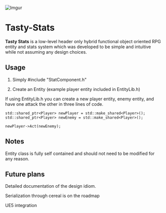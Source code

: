 ![Imgur](https://imgur.com/oXGegKe.png)

# Tasty-Stats

**Tasty Stats** is a low-level header only hybrid functional object oriented RPG entity and stats system which was developed to be simple and intuitive while not assuming any design choices. 

## Usage
1. Simply #include "StatComponent.h"

2. Create an Entity (example player entity included in EntityLib.h)

If using EntityLib.h you can create a new player entity, enemy entity, and have one attack the other in three lines of code.

	std::shared_ptr<Player> newPlayer = std::make_shared<Player>();
	std::shared_ptr<Player> newEnemy = std::make_shared<Player>();

	newPlayer->Act(newEnemy);

## Notes

  Entity class is fully self contained and should not need to be modified for any reason.



## Future plans
Detailed documentation of the design idiom.

Serialization through cereal is on the roadmap

UE5 integration
